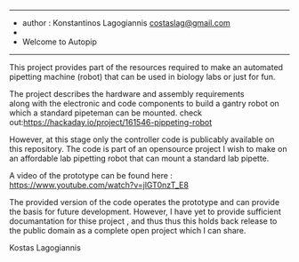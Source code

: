 *************************************
*	author : Konstantinos Lagogiannis costaslag@gmail.com
*
*	Welcome to Autopip
***********************

This project provides part of the resources required to make an automated pipetting machine (robot)
that can be used in biology labs or just for fun.

The project describes the hardware  and assembly requirements  
along with the electronic and code components to build a gantry robot on which a 
standard pipeteman can be mounted. 
check out:https://hackaday.io/project/161546-pippeting-robot

However, at this stage only the controller code is publicably available on this repository.
The code is part of an opensource project I wish to make on an affordable lab pipetting robot that can mount a standard lab pipette. 

A video of the prototype can be found here : https://www.youtube.com/watch?v=jlGT0nzT_E8

The provided version of the code operates the prototype  and can provide the basis for future development. However, I have yet to provide sufficient documantation for thise project , and thus thus this holds back release to the public domain as a complete open project which I can share.

Kostas Lagogiannis



 


